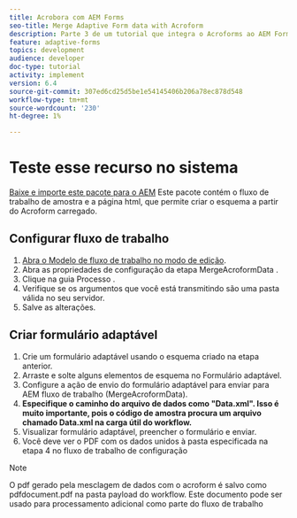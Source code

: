```yaml
---
title: Acrobora com AEM Forms
seo-title: Merge Adaptive Form data with Acroform
description: Parte 3 de um tutorial que integra o Acroforms ao AEM Forms. Teste o fluxo de trabalho e o formulário adaptável no sistema.
feature: adaptive-forms
topics: development
audience: developer
doc-type: tutorial
activity: implement
version: 6.4
source-git-commit: 307ed6cd25d5be1e54145406b206a78ec878d548
workflow-type: tm+mt
source-wordcount: '230'
ht-degree: 1%

---
```



# Teste esse recurso no sistema

[Baixe e importe este pacote para o AEM](assets/acro-form-aem-form.zip)
Este pacote contém o fluxo de trabalho de amostra e a página html, que permite criar o esquema a partir do Acroform carregado.

## Configurar fluxo de trabalho

1. [Abra o Modelo de fluxo de trabalho no modo de edição](http://localhost:4502/editor.html/conf/global/settings/workflow/models/MergeAcroformData.html).
2. Abra as propriedades de configuração da etapa MergeAcroformData .
3. Clique na guia Processo .
4. Verifique se os argumentos que você está transmitindo são uma pasta válida no seu servidor.
5. Salve as alterações.

## Criar formulário adaptável

1. Crie um formulário adaptável usando o esquema criado na etapa anterior.
2. Arraste e solte alguns elementos de esquema no Formulário adaptável.
3. Configure a ação de envio do formulário adaptável para enviar para AEM fluxo de trabalho (MergeAcroformData).
4. **Especifique o caminho do arquivo de dados como &quot;Data.xml&quot;. Isso é muito importante, pois o código de amostra procura um arquivo chamado Data.xml na carga útil do workflow.**
5. Visualizar formulário adaptável, preencher o formulário e enviar.
6. Você deve ver o PDF com os dados unidos à pasta especificada na etapa 4 no fluxo de trabalho de configuração

>[!NOTE]
>
>O pdf gerado pela mesclagem de dados com o acroform é salvo como pdfdocument.pdf na pasta payload do workflow. Este documento pode ser usado para processamento adicional como parte do fluxo de trabalho
